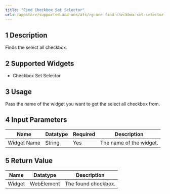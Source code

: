 ```yaml
---
title: "Find Checkbox Set Selector"
url: /appstore/supported-add-ons/ats/rg-one-find-checkbox-set-selector-all/
---
```


## 1 Description

Finds the select all checkbox. 

## 2 Supported Widgets

* Checkbox Set Selector

## 3 Usage

Pass the name of the widget you want to get the select all checkbox from.

## 4 Input Parameters

Name | Datatype | Required | Description
---- | -------- | -------- | ---------------
Widget Name | String | Yes | The name of the widget.

## 5 Return Value

Name | Datatype | Description
---- | --------- | ---------------
Widget | WebElement | The found checkbox.
